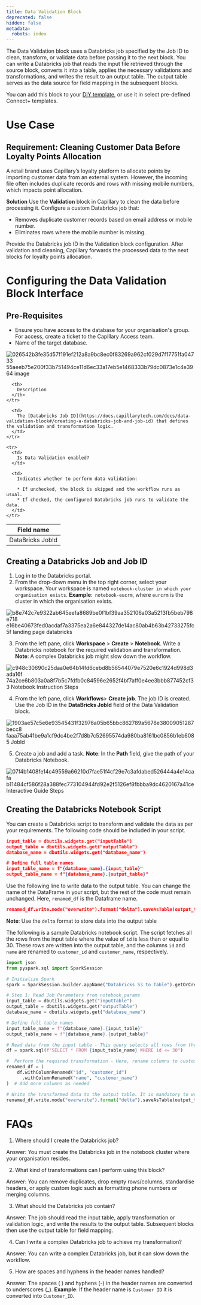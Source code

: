 ```yaml
---
title: Data Validation Block
deprecated: false
hidden: false
metadata:
  robots: index
---
```

The Data Validation block uses a Databricks job specified by the Job ID to clean, transform, or validate data before passing it to the next block. You can write a Databricks job that reads the input file retrieved through the source block, converts it into a table, applies the necessary validations and transformations, and writes the result to an output table. The output table serves as the data source for field mapping in the subsequent blocks.

You can add this block to your [DIY template](https://docs.capillarytech.com/docs/diy-templates-connectplus), or use it in select pre-defined Connect+ templates.

# Use Case

## Requirement: Cleaning Customer Data Before Loyalty Points Allocation

A retail brand uses Capillary’s loyalty platform to allocate points by importing customer data from an external system. However, the incoming file often includes duplicate records and rows with missing mobile numbers, which impacts point allocation.

**Solution**
Use the **Validation** block in Capillary to clean the data before processing it. Configure a custom Databricks job that:

* Removes duplicate customer records based on email address or mobile number.
* Eliminates rows where the mobile number is missing.

Provide the Databricks job ID in the Validation block configuration. After validation and cleaning, Capillary forwards the processed data to the next blocks for loyalty points allocation.

# Configuring the Data Validation Block Interface

## Pre-Requisites

* Ensure you have access to the database for your organisation's group. For access, create a ticket to the Capillary Access team.
* Name of the target database.

![026542b3fe35d57f191ef212a8a9bc8ec0f83269a962cf029d7f17751fa04733 55aeeb75e200f33b751494ce11d6ec33a17eb5e1468333b79dc0873e1c4e3964 image](https://files.readme.io/026542b3fe35d57f191ef212a8a9bc8ec0f83269a962cf029d7f17751fa04733-55aeeb75e200f33b751494ce11d6ec33a17eb5e1468333b79dc0873e1c4e3964-image.png)

<Table align={["left","left"]}>
  <thead>
    <tr>
      <th>
        Field name
      </th>

      <th>
        Description
      </th>
    </tr>
  </thead>

  <tbody>
    <tr>
      <td>
        DataBricks JobId
      </td>

      <td>
        The [Databricks Job ID](https://docs.capillarytech.com/docs/data-validation-block#/creating-a-databricks-job-and-job-id) that defines the validation and transformation logic.
      </td>
    </tr>

    <tr>
      <td>
        Is Data Validation enabled?
      </td>

      <td>
        Indicates whether to perform data validation:

        * If unchecked, the block is skipped and the workflow runs as usual.
        * If checked, the configured Databricks job runs to validate the data.
      </td>
    </tr>
  </tbody>
</Table>

## Creating a Databricks Job and Job ID

1. Log in to the Databricks portal.
2. From the drop-down menu in the top right corner, select your workspace.
   Your workspace is named `notebook-cluster in which your organisation exists`.
   **Example**:` notebook-eucrm`, where `eurcrm` is the cluster in which the organisation exists.

![b8e742c7e9322ab645eefa8689be0f1bf39aa352106a03a5213fb5beb798e718 e16be40673fed0acdaf7a3375ea2a6e844327de14ac80ab4b63b42733275fc5f landing page databricks](https://files.readme.io/b8e742c7e9322ab645eefa8689be0f1bf39aa352106a03a5213fb5beb798e718-e16be40673fed0acdaf7a3375ea2a6e844327de14ac80ab4b63b42733275fc5f-landing_page_databricks.png)

3. From the left pane, click **Workspace** > **Create** > **Notebook**.
   Write a Databricks notebook for the required validation and transformation.
   **Note**: A complex Databricks job might slow down the workflow.

![c948c30690c25daa0e64b14fd6cebd8b56544079e7520e6c1924d998d3ada16f 74a2ce6b803a0a8f7b5c7fdfb0c84596e2652f4bf7aff0e4ee3bbb877452cf33 Notebook Instruction Steps](https://files.readme.io/c948c30690c25daa0e64b14fd6cebd8b56544079e7520e6c1924d998d3ada16f-74a2ce6b803a0a8f7b5c7fdfb0c84596e2652f4bf7aff0e4ee3bbb877452cf33-Notebook_Instruction_Steps.gif)

4. From the left pane, click **Workflows**> **Create job**.
   The job ID is created. Use the Job ID in the **DataBricks JobId** field of the Data Validation block.

![1903ae57c5e6e93545431f32976a05b65bbc862789a5678e38009051287becc8 faaa75ab41be9a1cf9dc4be2f7d8b7c52695574da980ba8161bc0856b1eb6085 JobId](https://files.readme.io/1903ae57c5e6e93545431f32976a05b65bbc862789a5678e38009051287becc8-faaa75ab41be9a1cf9dc4be2f7d8b7c52695574da980ba8161bc0856b1eb6085-JobId.png)

5. Create a job and add a task.
   **Note**: In the **Path** field, give the path of your Databricks Notebook.

![07f4b1408fe14c49559a66210d7fae51f4cf29e7c3afdabed526444a4e14cafa b11484cf586f28a388fec773104944fd92e2f5126ef8fbbba9dc4620167a41ce Interactive Guide Steps](https://files.readme.io/07f4b1408fe14c49559a66210d7fae51f4cf29e7c3afdabed526444a4e14cafa-b11484cf586f28a388fec773104944fd92e2f5126ef8fbbba9dc4620167a41ce-Interactive_Guide_Steps.gif)

## Creating the Databricks Notebook Script

You can create a Databricks script to transform and validate the data as per your requirements. The following code should be included in your script.

```json Mandatory code that cannot be modified
input_table = dbutils.widgets.get("inputTable")
output_table = dbutils.widgets.get("outputTable")
database_name = dbutils.widgets.get("database_name")

# Define full table names
input_table_name = f"{database_name}.{input_table}"
output_table_name = f"{database_name}.{output_table}"
```

Use the following line to write data to the output table. You can change the name of the DataFrame in your script, but the rest of the code must remain unchanged. Here, `renamed_df` is the Dataframe name.

```json Script to write into output table
renamed_df.write.mode("overwrite").format("delta").saveAsTable(output_table_name)
```

**Note**: Use the `delta` format to store data into the output table

The following is a sample Databricks notebook script. The script fetches all the rows from the input table where the value of `id` is less than or equal to 30.  These rows are written into the output table, and the columns  `id` and `name`  are renamed to `customer_id` and `customer_name`, respectively.

```python Sample Databricks Job
import json
from pyspark.sql import SparkSession

# Initialize Spark
spark = SparkSession.builder.appName("Databricks S3 to Table").getOrCreate()

# Step 1: Read Job Parameters from notebook_params
input_table = dbutils.widgets.get("inputTable")
output_table = dbutils.widgets.get("outputTable")
database_name = dbutils.widgets.get("database_name")

# Define full table names
input_table_name = f"{database_name}.{input_table}"
output_table_name = f"{database_name}.{output_table}"

# Read data from the input table - This query selects all rows from the table where the `id` column is less than or equal to 30.
df = spark.sql(f"SELECT * FROM {input_table_name} WHERE id <= 30")

#  Perform the required transformation - Here, rename columns to customer_id and customer_name
renamed_df = (
    df.withColumnRenamed("id", "customer_id")
      .withColumnRenamed("name", "customer_name")
)  # Add more columns as needed

# Write the transformed data to the output table. It is mandatory to write the transformed data into the output table. Here, the data is written to the output table in Delta format.
renamed_df.write.mode("overwrite").format("delta").saveAsTable(output_table_name)
```

# FAQs

1. Where should I create the Databricks job?

Answer: You must create the Databricks job in the notebook cluster where your organisation resides.

2. What kind of transformations can I perform using this block?

Answer: You can remove duplicates, drop empty rows/columns, standardise headers, or apply custom logic such as formatting phone numbers or merging columns.

3. What should the Databricks job contain?

Answer: The job should read the input table, apply transformation or validation logic, and write the results to the output table. Subsequent blocks then use the output table for field mapping.

4. Can I write a complex Databricks job to achieve my transformation?

Answer: You can write a complex Databricks job, but it can slow down the workflow.

5. How are spaces and hyphens in the header names handled?

Answer: The spaces ( ) and hyphens (-) in the header names are converted to underscores (_).
**Example**: If the header name is `Customer ID` it is converted into `Customer_ID`.
